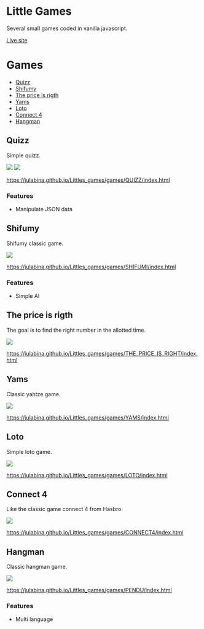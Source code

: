 # Little Games 

Several small games coded in vanilla javascript.

[Live site](https://julabina.github.io/Littles_games/)

# Games 

- [Quizz](#quizz)
- [Shifumy](#shifumy)
- [The price is rigth](#the-price-is-rigth)
- [Yams](#yams)
- [Loto](#loto)
- [Connect 4](#connect-4)
- [Hangman](#hangman)

## Quizz

Simple quizz.

![](./assets/screenQ1.png)
![](./assets/screenQ2.png)

<https://julabina.github.io/Littles_games/games/QUIZZ/index.html>

### Features

- Manipulate JSON data 

## Shifumy

Shifumy classic game.

![](./assets/screenShi1.png)

<https://julabina.github.io/Littles_games/games/SHIFUMI/index.html>

### Features

- Simple AI

## The price is rigth

The goal is to find the right number in the allotted time.

![](./assets/screenPrice2.png)

<https://julabina.github.io/Littles_games/games/THE_PRICE_IS_RIGHT/index.html>

## Yams

Classic yahtze game.

![](./assets/screenYams.png)

<https://julabina.github.io/Littles_games/games/YAMS/index.html>

## Loto

Simple loto game.

![](./assets/screenLoto.png)

<https://julabina.github.io/Littles_games/games/LOTO/index.html>

## Connect 4

Like the classic game connect 4 from Hasbro.

![](./assets/screenConnect.png)

<https://julabina.github.io/Littles_games/games/CONNECT4/index.html>

## Hangman

Classic hangman game.

![](./assets/screenPendu.png)

<https://julabina.github.io/Littles_games/games/PENDU/index.html>

### Features

- Multi language